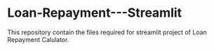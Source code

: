 # Loan-Repayment---Streamlit
This repository contain the files required for streamlit project of Loan Repayment Calulator.
